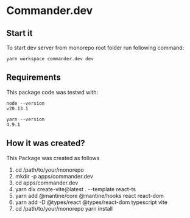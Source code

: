 # Commander.dev

## Start it

To start dev server from monorepo root folder run following command:

```
yarn workspace commander.dev dev
```

## Requirements

This package code was testwd with:

```
node --version
v20.13.1
```

```
yarn --version
4.9.1
```

## How it was created?

This Package was created as follows

1. cd /path/to/your/monorepo
2. mkdir -p apps/commander.dev
3. cd apps/commander.dev
4. yarn dlx create-vite@latest . --template react-ts
5. yarn add @mantine/core @mantine/hooks react react-dom
6. yarn add -D @types/react @types/react-dom typescript vite
7. cd /path/to/your/monorepo
   yarn install
